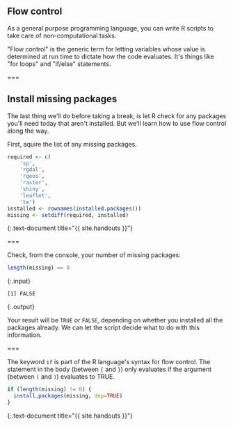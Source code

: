 ---
---

## Flow control

As a general purpose programming language, you can write R scripts to take care of non-computational tasks.

"Flow control" is the generic term for letting variables whose value is determined at run time to dictate how the code evaluates. It's things like "for loops" and "if/else" statements.

===

## Install missing packages

The last thing we'll do before taking a break, is let R check for any packages you'll need today that aren't installed. But we'll learn how to use flow control along the way.

First, aquire the list of any missing packages.


~~~r
required <- c(
    'sp',
    'rgdal',
    'rgeos',
    'raster',
    'shiny',
    'leaflet',
    'tm')
installed <- rownames(installed.packages())		  
missing <- setdiff(required, installed)
~~~
{:.text-document title="{{ site.handouts }}"}

===

Check, from the console, your number of missing packages:


~~~r
length(missing) == 0
~~~
{:.input}
~~~
[1] FALSE
~~~
{:.output}

Your result will be `TRUE` or `FALSE`, depending on whether you installed all the packages already. We can let the script decide what to do with this information.

===

The keyword `if` is part of the R language's syntax for flow control. The statement in the body (between `{` and `}`) only evaluates if the argument (between `(` and `)`) evaluates to TRUE.


~~~r
if (length(missing) != 0) {
  install.packages(missing, dep=TRUE)
}
~~~
{:.text-document title="{{ site.handouts }}"}
